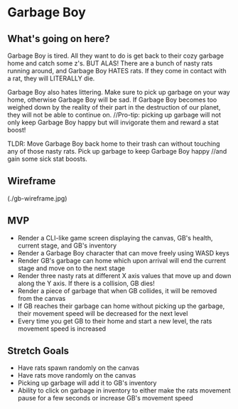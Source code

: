 # Garbage Boy

## What's going on here? 

Garbage Boy is tired. All they want to do is get back to their cozy garbage home and catch some z's. BUT ALAS! There are a bunch of nasty rats running around, and Garbage Boy HATES rats. If they come in contact with a rat, they will LITERALLY die. 

Garbage Boy also hates littering. Make sure to pick up garbage on your way home, otherwise Garbage Boy will be sad. If Garbage Boy becomes too weighed down by the reality of their part in the destruction of our planet, they will not be able to continue on. //Pro-tip: picking up garbage will not only keep Garbage Boy happy but will invigorate them and reward a stat boost!

TLDR: Move Garbage Boy back home to their trash can without touching any of those nasty rats. Pick up garbage to keep Garbage Boy happy //and gain some sick stat boosts.

## Wireframe
(./gb-wireframe.jpg)

## MVP
- Render a CLI-like game screen displaying the canvas, GB's health, current stage, and GB's inventory
- Render a Garbage Boy character that can move freely using WASD keys
- Render GB's garbage can home which upon arrival will end the current stage and move on to the next stage
- Render three nasty rats at different X axis values that move up and down along the Y axis. If there is a collision, GB dies!
- Render a piece of garbage that when GB collides, it will be removed from the canvas
- If GB reaches their garbage can home without picking up the garbage, their movement speed will be decreased for the next level
- Every time you get GB to their home and start a new level, the rats movement speed is increased

## Stretch Goals
- Have rats spawn randomly on the canvas
- Have rats move randomly on the canvas
- Picking up garbage will add it to GB's inventory
- Ability to click on garbage in inventory to either make the rats movement pause for a few seconds or increase GB's movement speed
